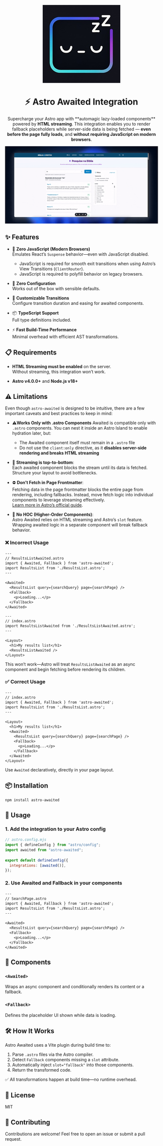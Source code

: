 <div align="center">
  <img src="./public/icon.jpg" alt="Astro Awaited - An Astro Integration" />
  <h1>⚡ Astro Awaited Integration</h1>
  <p>
    Supercharge your Astro app with **automagic lazy-loaded components** powered by <strong>HTML streaming</strong>. This integration enables you to render fallback placeholders while server-side data is being fetched — <strong>even before the page fully loads</strong>, and <strong>without requiring JavaScript on modern browsers</strong>.
  </p>
  <img src="./public/example.gif" alt="Astro Awaited - An Astro Integration" />
</div>

## ✨ Features

- 🚀 **Zero JavaScript (Modern Browsers)**  
  Emulates React’s `Suspense` behavior—even with JavaScript disabled.

  - JavaScript is required for smooth exit transitions when using Astro’s View Transitions (`ClientRouter`).
  - JavaScript is required to polyfill behavior on legacy browsers.

- 🎯 **Zero Configuration**  
  Works out of the box with sensible defaults.

- 🔧 **Customizable Transitions**  
  Configure transition duration and easing for awaited components.

- 📦 **TypeScript Support**  
  Full type definitions included.

- ⚡ **Fast Build-Time Performance**  
  Minimal overhead with efficient AST transformations.

## 📋 Requirements

- **HTML Streaming must be enabled** on the server.  
  Without streaming, this integration won’t work.

- **Astro v4.0.0+** and **Node.js v18+**

## ⚠️ Limitations

Even though `astro-awaited` is designed to be intuitive, there are a few important caveats and best practices to keep in mind:

- ⚠️**Works Only with .astro Components**
  Awaited is compatible only with `.astro` components. You can nest it inside an Astro Island to enable hydration later, but:

  - The Awaited component itself must remain in a `.astro` file
  - Do not use the `client:only` directive, as it **disables server-side rendering and breaks HTML streaming**

- 🧱 **Streaming is top-to-bottom**:  
  Each awaited component blocks the stream until its data is fetched. Structure your layout to avoid bottlenecks.

- ⛔ **Don’t Fetch in Page Frontmatter**:  
  Fetching data in the page frontmatter blocks the entire page from rendering, including fallbacks. Instead, move fetch logic into individual components to leverage streaming effectively.  
  [Learn more in Astro’s official guide](https://docs.astro.build/en/recipes/streaming-improve-page-performance/).

- 🚫 **No HOC (Higher-Order Components)**:  
  Astro Awaited relies on HTML streaming and Astro’s `slot` feature. Wrapping awaited logic in a separate component will break fallback behavior.

### ❌ Incorrect Usage

```astro
---
// ResultsListAwaited.astro
import { Awaited, Fallback } from 'astro-awaited';
import ResultsList from './ResultsList.astro';
---

<Awaited>
  <ResultsList query={searchQuery} page={searchPage} />
  <Fallback>
    <p>Loading...</p>
  </Fallback>
</Awaited>
```

```astro
---
// index.astro
import ResultsListAwaited from './ResultsListAwaited.astro';
---

<Layout>
  <h1>My results list</h1>
  <ResultsListAwaited />
</Layout>
```

This won’t work—Astro will treat `ResultsListAwaited` as an async component and begin fetching before rendering its children.

### ✅ Correct Usage

```astro
---
// index.astro
import { Awaited, Fallback } from 'astro-awaited';
import ResultsList from './ResultsList.astro';
---

<Layout>
  <h1>My results list</h1>
  <Awaited>
    <ResultsList query={searchQuery} page={searchPage} />
    <Fallback>
      <p>Loading...</p>
    </Fallback>
  </Awaited>
</Layout>
```

Use `Awaited` declaratively, directly in your page layout.

## 📦 Installation

```bash
npm install astro-awaited
```

## 🚀 Usage

### 1. Add the integration to your Astro config

```js
// astro.config.mjs
import { defineConfig } from "astro/config";
import awaited from "astro-awaited";

export default defineConfig({
  integrations: [awaited()],
});
```

### 2. Use Awaited and Fallback in your components

```astro
---
// SearchPage.astro
import { Awaited, Fallback } from 'astro-awaited';
import ResultsList from './ResultsList.astro';
---

<Awaited>
  <ResultsList query={searchQuery} page={searchPage} />
  <Fallback>
    <p>Loading...</p>
  </Fallback>
</Awaited>
```

## 🧩 Components

### `<Awaited>`

Wraps an async component and conditionally renders its content or a fallback.

### `<Fallback>`

Defines the placeholder UI shown while data is loading.

## 🛠️ How It Works

Astro Awaited uses a Vite plugin during build time to:

1. Parse `.astro` files via the Astro compiler.
2. Detect `Fallback` components missing a `slot` attribute.
3. Automatically inject `slot="fallback"` into those components.
4. Return the transformed code.

✅ All transformations happen at build time—no runtime overhead.

## 📄 License

MIT

## 🤝 Contributing

Contributions are welcome! Feel free to open an issue or submit a pull request.
